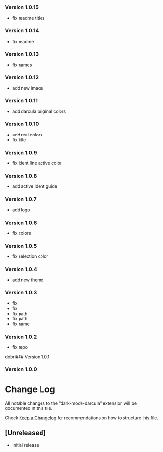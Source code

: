 ### Version 1.0.15
- fix readme titles

### Version 1.0.14
- fix readme

### Version 1.0.13
- fix names

### Version 1.0.12
- add new image

### Version 1.0.11
- add darcula original colors

### Version 1.0.10
- add real colors
- fix title

### Version 1.0.9
- fix ident line active color

### Version 1.0.8
- add active ident guide

### Version 1.0.7
- add logo

### Version 1.0.6
- fix colors

### Version 1.0.5
- fix selection color

### Version 1.0.4
- add new theme

### Version 1.0.3
- fix
- fix
- fix path
- fix path
- fix name

### Version 1.0.2
- fix repo

dobri### Version 1.0.1

### Version 1.0.0

# Change Log
All notable changes to the "dark-mode-darcula" extension will be documented in this file.

Check [Keep a Changelog](http://keepachangelog.com/) for recommendations on how to structure this file.

## [Unreleased]
- Initial release
